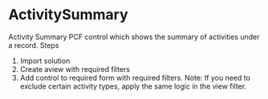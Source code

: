 # ActivitySummary
Activity Summary PCF control which shows the summary of activities under a record.
Steps
1. Import solution 
2. Create aview with required filters
3. Add control to required form with required filters.
Note: If you need to exclude certain activity types, apply the same logic in the view filter.

